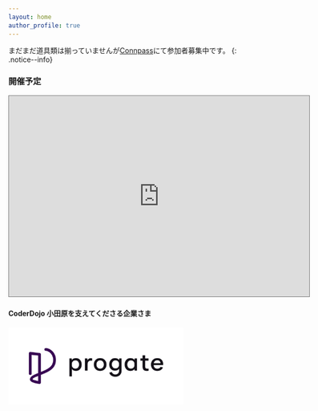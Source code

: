 ```yaml
---
layout: home
author_profile: true
---
```


  
まだまだ道具類は揃っていませんが[Connpass](https://coderdojo-odawara.connpass.com/)にて参加者募集中です。
{: .notice--info}

### 開催予定
<iframe src="https://calendar.google.com/calendar/embed?height=400&wkst=1&ctz=Asia%2FTokyo&showPrint=0&title=CoderDojo%20%E5%B0%8F%E7%94%B0%E5%8E%9F%E3%82%B9%E3%82%B1%E3%82%B8%E3%83%A5%E3%83%BC%E3%83%AB&showTz=0&mode=AGENDA&src=b2Rhd2FyYS5qcEBjb2RlcmRvam8uY29t&color=%23039BE5" style="border:solid 1px #777" width="600" height="400" frameborder="0" scrolling="no"></iframe>



#### CoderDojo 小田原を支えてくださる企業さま

  
<img src="assets/images/logo-color_horizontal-composition.png" width=350 />
  
  
